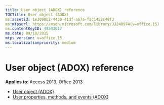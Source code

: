 ```yaml
---
title: User object (ADOX) reference
TOCTitle: User object (ADOX)
ms:assetid: 1e3090b2-443b-41df-a67a-f2c1452c48f3
ms:mtpsurl: https://msdn.microsoft.com/library/JJ248974(v=office.15)
ms:contentKeyID: 48543617
ms.date: 09/18/2015
mtps_version: v=office.15
ms.localizationpriority: medium
---
```


# User object (ADOX) reference

**Applies to**: Access 2013, Office 2013

- [User object (ADOX)](user-object-adox.md)
- [User properties, methods, and events (ADOX)](user-properties-methods-and-events-adox.md)

